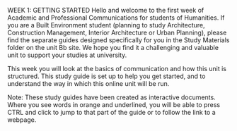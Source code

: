 
WEEK 1: GETTING STARTED
Hello and welcome to the first week of Academic and Professional Communications for students of Humanities. If you are a Built Environment student (planning to study Architecture, Construction Management, Interior Architecture or Urban Planning), please find the separate guides designed specifically for you in the Study Materials folder on the unit Bb site. We hope you find it a challenging and valuable unit to support your studies at university.

This week you will look at the basics of communication and how this unit is structured. This study guide is set up to help you get started, and to understand the way in which this online unit will be run.

Note: These study guides have been created as interactive documents. Where you see words in orange and underlined, you will be able to press CTRL and click to jump to that part of the guide or to follow the link to a webpage.
